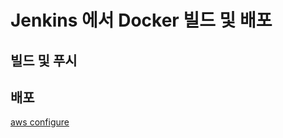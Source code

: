 # Jenkins 에서 Docker 빌드 및 배포

## 빌드 및 푸시

## 배포

[aws configure](https://docs.aws.amazon.com/ko_kr/cli/latest/userguide/cli-configure-files.html)